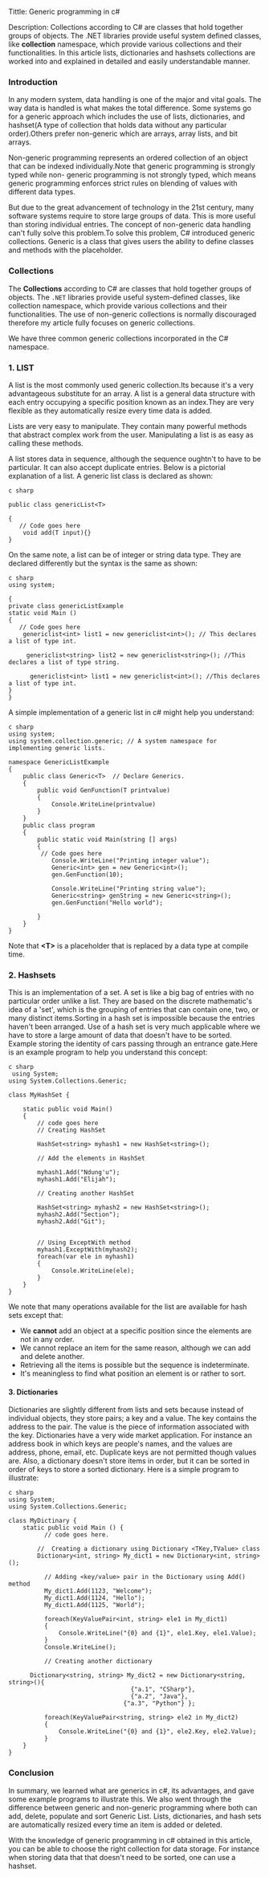 Tittle: Generic programming in c#

Description: Collections according to C# are classes that hold together groups of objects. The .NET libraries provide useful system defined classes, like **collection** namespace, which provide various collections and their functionalities.
In this article lists, dictionaries and hashsets collections are worked into and explained in detailed and easily understandable manner.


### Introduction

In any modern system, data handling is one of the major and vital goals. The way data is handled is what makes the total difference. Some systems go for a generic approach which includes the use of lists, dictionaries, and hashset(A type of collection that holds data without any particular order).Others prefer non-generic which are arrays, array lists, and bit arrays.

Non-generic programming represents an ordered collection of an object that can be indexed individually.Note that generic programming is strongly typed while non- generic programming is not strongly typed, which means generic programming enforces strict rules on blending of values with different data types.

But due to the great advancement of technology in the 21st century, many software systems require to store large groups of data. This is more useful than storing individual entries. The concept of non-generic data handling can't fully solve this problem.To solve this problem, C# introduced generic collections. Generic is a class that gives users the ability to define classes and methods with the placeholder.

### Collections
The **Collections** according to C# are classes that hold together groups of objects. The `.NET` libraries provide useful system-defined classes, like collection namespace, which provide various collections and their functionalities. The use of non-generic collections is normally discouraged therefore my article fully focuses on generic collections.

We have three common generic collections incorporated in the C# namespace.

### 1. LIST

A list is the most commonly used generic collection.Its because it's a very advantageous substitute for an array.
A list is a general data structure with each entry occupying a specific position known as an index.They are very flexible as they automatically resize every time data is added.

Lists are very easy to manipulate. They contain many powerful methods that abstract complex work from the user. Manipulating a list is as easy as calling these methods.
 
A list stores data in sequence, although the sequence oughtn't to have to be particular. It can also accept duplicate entries.
Below is a pictorial explanation of a list. A generic list class is declared as shown:

```
c sharp

public class genericList<T>

{
   // Code goes here 
    void add(T input){}
}
```

On the same note, a list can be of integer or string data type. They are declared differently but the syntax is the same as shown:
```
c sharp
using system;

{
private class genericListExample
static void Main ()
{
   // Code goes here 
    genericlist<int> list1 = new genericlist<int>(); // This declares a list of type int.
    
     genericlist<string> list2 = new genericlist<string>(); //This declares a list of type string.
     
      genericlist<int> list1 = new genericlist<int>(); //This declares a list of type int.
}
}
```

A simple implementation of a generic list in c# might help you understand:

```
c sharp
using system;
using system.collection.generic; // A system namespace for implementing generic lists.

namespace GenericListExample
{
    public class Generic<T>  // Declare Generics.
    {
        public void GenFunction(T printvalue)
        {
            Console.WriteLine(printvalue)
        }
    }
    public class program
    {
        public static void Main(string [] args)
        {
         // Code goes here 
            Console.WriteLine("Printing integer value");
            Generic<int> gen = new Generic<int>();
            gen.GenFunction(10);
            
            Console.WriteLine("Printing string value");
            Generic<string> genString = new Generic<string>();
            gen.GenFunction("Hello world");
            
        }
    }
}
```

Note that **<T\>** is a placeholder that is replaced by a data type at compile time.

### 2. Hashsets
This is an implementation of a set. A set is like a big bag of entries with no particular order unlike a list. They are based on the discrete mathematic's idea of a 'set', which is the grouping of entries that can contain one, two, or many distinct items.Sorting in a hash set is impossible because the entries haven't been arranged. Use of a hash set is very much applicable where we have to store a large amount of data that doesn't have to be sorted. Example storing the identity of cars passing through an entrance gate.Here is an example program to help you understand this concept:

```
c sharp
 using System;
using System.Collections.Generic;
  
class MyHashSet {

    static public void Main()
    {
        // code goes here
        // Creating HashSet
     
        HashSet<string> myhash1 = new HashSet<string>();
  
        // Add the elements in HashSet
  
        myhash1.Add("Ndung'u");
        myhash1.Add("Elijah");

        // Creating another HashSet
     
        HashSet<string> myhash2 = new HashSet<string>();
        myhash2.Add("Section");
        myhash2.Add("Git");
   
  
        // Using ExceptWith method
        myhash1.ExceptWith(myhash2);
        foreach(var ele in myhash1)
        {
            Console.WriteLine(ele);
        }
    }
}
```

We note that many operations available for the list are available for hash sets except that:

* We **cannot** add an object at a specific position since the elements are not in any order.
* We cannot replace an item for the same reason, although we can add and delete another.
* Retrieving all the items is possible but the sequence is indeterminate.
* It's meaningless to find what position an element is or rather to sort.

#### 3. Dictionaries
Dictionaries are slightly different from lists and sets because instead of individual objects, they store pairs; a key and a value.
The key contains the address to the pair. The value is the piece of information associated with the key.
Dictionaries have a very wide market application. For instance an address book in which keys are people's names, and the values are address, phone, email, etc.
Duplicate keys are not permitted though values are. Also, a dictionary doesn't store items in order, but it can be sorted in order of keys to store a sorted dictionary. Here is a simple program to illustrate:
```
c sharp
using System;
using System.Collections.Generic;  
  
class MyDictinary {
    static public void Main () {
          // code goes here.
      
        //  Creating a dictionary using Dictionary <TKey,TValue> class
        Dictionary<int, string> My_dict1 = new Dictionary<int, string>(); 
            
          // Adding <key/value> pair in the Dictionary using Add() method
          My_dict1.Add(1123, "Welcome");
          My_dict1.Add(1124, "Hello");
          My_dict1.Add(1125, "World");
            
          foreach(KeyValuePair<int, string> ele1 in My_dict1)
          {
              Console.WriteLine("{0} and {1}", ele1.Key, ele1.Value);
          }
          Console.WriteLine();
            
          // Creating another dictionary
 
      Dictionary<string, string> My_dict2 = new Dictionary<string, string>(){
                                  {"a.1", "CSharp"},
                                  {"a.2", "Java"},
                                {"a.3", "Python"} }; 
           
          foreach(KeyValuePair<string, string> ele2 in My_dict2)
          {
              Console.WriteLine("{0} and {1}", ele2.Key, ele2.Value);
          }
    }
}
```

### Conclusion
In summary, we learned what are generics in c#, its advantages, and gave some example programs to illustrate this. We also went through the difference between generic and non-generic programming where both can add, delete, populate and sort Generic List. Lists, dictionaries, and hash sets are automatically resized every time an item is added or deleted.

With the knowledge of generic programming in c# obtained in this article, you can be able to choose the right collection for data storage. For instance when storing data that that doesn't need to be sorted, one can use a hashset. 





